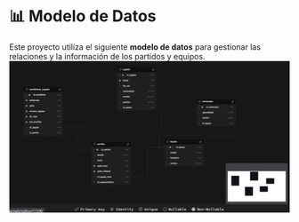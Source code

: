 # 📊 **Modelo de Datos**

Este proyecto utiliza el siguiente **modelo de datos** para gestionar las relaciones y la información de los partidos y equipos.
![img.png](assets/ErdSupabase.png)